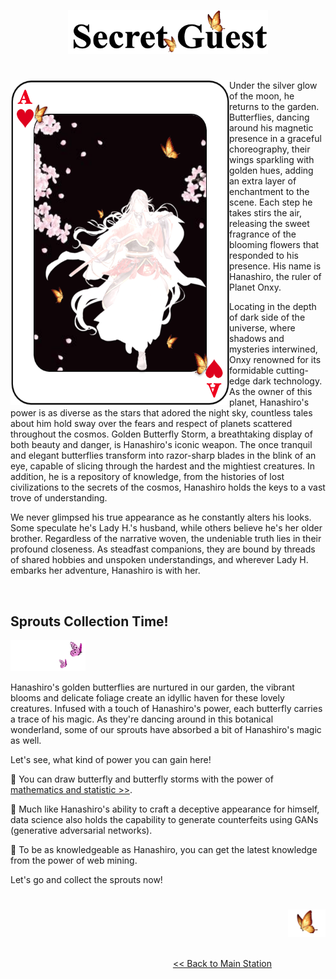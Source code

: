 <p align="center">
<img src="https://github.com/lady-h-world/My_Garden/blob/main/images/Secret_Guest_images/secret_guest_logo.png" width="320" height="70" />
</p>

#

<p>
<img align="left" src="https://github.com/lady-h-world/My_Garden/blob/main/images/Secret_Guest_images/my_secret_guest.png" width="350" height="520" />

Under the silver glow of the moon, he returns to the garden. Butterflies, dancing around his magnetic presence in a graceful choreography, their wings sparkling with golden hues, adding an extra layer of enchantment to the scene. Each step he takes stirs the air, releasing the sweet fragrance of the blooming flowers that responded to his presence. His name is Hanashiro, the ruler of Planet Onxy. 

Locating in the depth of dark side of the universe, where shadows and mysteries interwined, Onxy renowned for its formidable cutting-edge dark technology. As the owner of this planet, Hanashiro's power is as diverse as the stars that adored the night sky, countless tales about him hold sway over the fears and respect of planets scattered throughout the cosmos. Golden Butterfly Storm, a breathtaking display of both beauty and danger, is Hanashiro's iconic weapon. The once tranquil and elegant butterflies transform into razor-sharp blades in the blink of an eye, capable of slicing through the hardest and the mightiest creatures. In addition, he is a repository of knowledge, from the histories of lost civilizations to the secrets of the cosmos, Hanashiro holds the keys to a vast trove of understanding.

We never glimpsed his true appearance as he constantly alters his looks. Some speculate he's Lady H.'s husband, while others believe he's her older brother. Regardless of the narrative woven, the undeniable truth lies in their profound closeness. As steadfast companions, they are bound by threads of shared hobbies and unspoken understandings, and wherever Lady H. embarks her adventure, Hanashiro is with her.

</p>
<p>&nbsp;</p>

## Sprouts Collection Time!

<p align="left">
<img src="https://github.com/lady-h-world/My_Garden/blob/main/images/follow_us.png" width="120" height="50" />
</p>

Hanashiro's golden butterflies are nurtured in our garden, the vibrant blooms and delicate foliage create an idyllic haven for these lovely creatures. Infused with a touch of Hanashiro's power, each butterfly carries a trace of his magic. As they're dancing around in this botanical wonderland, some of our sprouts have absorbed a bit of Hanashiro's magic as well.

Let's see, what kind of power you can gain here!

🌱 You can draw butterfly and butterfly storms with the power of [mathematics and statistic >>][2].

🌱 Much like Hanashiro's ability to craft a deceptive appearance for himself, data science also holds the capability to generate counterfeits using GANs (generative adversarial networks).

🌱 To be as knowledgeable as Hanashiro, you can get the latest knowledge from the power of web mining.

Let's go and collect the sprouts now!

#

<p align="right">
<img src="https://github.com/lady-h-world/My_Garden/blob/main/images/going_back.png" width="60" height="44" />
</p>

&nbsp;&nbsp;&nbsp;&nbsp;&nbsp;&nbsp;&nbsp;&nbsp;&nbsp;&nbsp;&nbsp;&nbsp;&nbsp;&nbsp;&nbsp;&nbsp;&nbsp;&nbsp;&nbsp;&nbsp;&nbsp;&nbsp;&nbsp;&nbsp;&nbsp;&nbsp;&nbsp;&nbsp;&nbsp;&nbsp;&nbsp;&nbsp;&nbsp;&nbsp;&nbsp;&nbsp;&nbsp;&nbsp;&nbsp;&nbsp;&nbsp;&nbsp;&nbsp;&nbsp;&nbsp;&nbsp;&nbsp;&nbsp;&nbsp;&nbsp;&nbsp;&nbsp;&nbsp;&nbsp;&nbsp;&nbsp;&nbsp;&nbsp;&nbsp;&nbsp;&nbsp;&nbsp;&nbsp;&nbsp;&nbsp;&nbsp;&nbsp;&nbsp;&nbsp;&nbsp;&nbsp;&nbsp;&nbsp;&nbsp;&nbsp;&nbsp;&nbsp;&nbsp;&nbsp;&nbsp;&nbsp;&nbsp;&nbsp;&nbsp;&nbsp;&nbsp;&nbsp;&nbsp;&nbsp;&nbsp;&nbsp;&nbsp;&nbsp;&nbsp;&nbsp;&nbsp;&nbsp;&nbsp;&nbsp;&nbsp;&nbsp;&nbsp;&nbsp;&nbsp;&nbsp;&nbsp;&nbsp;&nbsp;&nbsp;&nbsp;&nbsp;&nbsp;&nbsp;&nbsp;&nbsp;&nbsp;&nbsp;&nbsp;&nbsp;&nbsp;&nbsp;&nbsp;&nbsp;&nbsp;&nbsp;&nbsp;&nbsp;&nbsp;&nbsp;&nbsp;&nbsp;&nbsp;&nbsp;&nbsp;&nbsp;&nbsp;&nbsp;&nbsp;&nbsp;&nbsp;&nbsp;&nbsp;&nbsp;&nbsp;&nbsp;&nbsp;&nbsp;&nbsp;&nbsp;&nbsp;&nbsp;&nbsp;&nbsp;&nbsp;&nbsp;&nbsp;&nbsp;&nbsp;&nbsp;&nbsp;&nbsp;&nbsp;&nbsp;&nbsp;&nbsp;&nbsp;&nbsp;&nbsp;&nbsp;&nbsp;&nbsp;&nbsp;&nbsp;&nbsp;&nbsp;&nbsp;&nbsp;&nbsp;&nbsp;&nbsp;&nbsp;&nbsp;&nbsp;&nbsp;&nbsp;&nbsp;&nbsp;&nbsp;&nbsp;&nbsp;&nbsp;&nbsp;&nbsp;&nbsp;[<< Back to Main Station][1]


[1]:https://github.com/lady-h-world/My_Garden/blob/main/reading_pages/tour_guide.md#main-station-
[2]:https://github.com/lady-h-world/My_Garden/blob/main/reading_pages/Secret_Guest/math_stats1.md